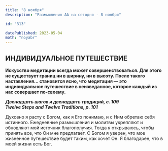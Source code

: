 ```yaml
---
title: "8 ноября"
description: "Размышления АА на сегодня - 8 ноября"

id: "313"

datePublished: 2023-05-04
moth: "noyabr"
---
```


## ИНДИВИДУАЛЬНОЕ ПУТЕШЕСТВИЕ

**Искусство медитации всегда может совершенствоваться. Для этого не существует
границ ни в ширину, ни в высоту. После такого наставления… становится ясно,
что медитация — это индивидуальное путешествие в неизведанное, которое каждый
из нас совершает по-своему.**

**_Двенадцать шагов и двенадцать традиций, с. 109  
Twelve Steps and Twelve Traditions, p. 101_**

Духовно я расту с Богом, как я Его понимаю, и с Ним обретаю себя истинного.
Ежедневные размышления и молитвы укрепляют и обновляют мой источник
благополучия. Тогда я открываюсь, чтобы принять все, что Он мне предлагает. С
Богом я уверен, что мое жизненное путешествие будет таким, как хочет Он. Я
благодарен, что в моей жизни есть Бог.
